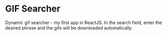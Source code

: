 # GIF Searcher
Dynamic gif searcher - my first app in ReactJS.
In the search field, enter the desired phrase
and the gifs will be downloaded automatically.
